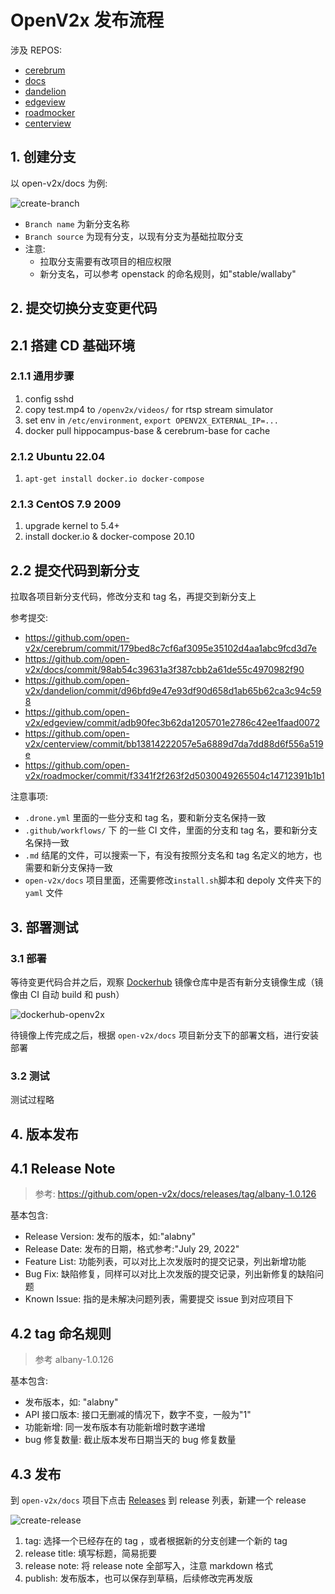 # OpenV2x 发布流程

涉及 REPOS:

- [cerebrum](https://github.com/open-v2x/cerebrum)
- [docs](https://github.com/open-v2x/docs)
- [dandelion](https://github.com/open-v2x/dandelion)
- [edgeview](https://github.com/open-v2x/edgeview)
- [roadmocker](https://github.com/open-v2x/roadmocker)
- [centerview](https://github.com/open-v2x/centerview)

## 1. 创建分支

以 open-v2x/docs 为例:

![create-branch](images/create-branch.png)

- `Branch name` 为新分支名称
- `Branch source` 为现有分支，以现有分支为基础拉取分支
- 注意:
  - 拉取分支需要有改项目的相应权限
  - 新分支名，可以参考 openstack 的命名规则，如"stable/wallaby"

## 2. 提交切换分支变更代码

## 2.1 搭建 CD 基础环境

### 2.1.1 通用步骤

1. config sshd
2. copy test.mp4 to `/openv2x/videos/` for rtsp stream simulator
3. set env in `/etc/environment`, `export OPENV2X_EXTERNAL_IP=...`
4. docker pull hippocampus-base & cerebrum-base for cache

### 2.1.2 Ubuntu 22.04

1. `apt-get install docker.io docker-compose`

### 2.1.3 CentOS 7.9 2009

1. upgrade kernel to 5.4+
2. install docker.io & docker-compose 20.10

## 2.2 提交代码到新分支

拉取各项目新分支代码，修改分支和 tag 名，再提交到新分支上

参考提交:

- https://github.com/open-v2x/cerebrum/commit/179bed8c7cf6af3095e35102d4aa1abc9fcd3d7e
- https://github.com/open-v2x/docs/commit/98ab54c39631a3f387cbb2a61de55c4970982f90
- https://github.com/open-v2x/dandelion/commit/d96bfd9e47e93df90d658d1ab65b62ca3c94c598
- https://github.com/open-v2x/edgeview/commit/adb90fec3b62da1205701e2786c42ee1faad0072
- https://github.com/open-v2x/centerview/commit/bb13814222057e5a6889d7da7dd88d6f556a519e
- https://github.com/open-v2x/roadmocker/commit/f3341f2f263f2d5030049265504c14712391b1b1

注意事项:

- `.drone.yml` 里面的一些分支和 tag 名，要和新分支名保持一致
- `.github/workflows/` 下 的一些 CI 文件，里面的分支和 tag 名，要和新分支名保持一致
- `.md` 结尾的文件，可以搜索一下，有没有按照分支名和 tag 名定义的地方，也需要和新分支保持一致
- `open-v2x/docs` 项目里面，还需要修改`install.sh`脚本和 depoly 文件夹下的 `yaml` 文件

## 3. 部署测试

### 3.1 部署

等待变更代码合并之后，观察 [Dockerhub](https://hub.docker.com/u/openv2x) 镜像仓库中是否有新分支镜像生成（镜像由 CI 自动 build 和 push）

![dockerhub-openv2x](images/dockerhub-openv2x.png)

待镜像上传完成之后，根据 `open-v2x/docs` 项目新分支下的部署文档，进行安装部署

### 3.2 测试

测试过程略

## 4. 版本发布

## 4.1 Release Note

> 参考: https://github.com/open-v2x/docs/releases/tag/albany-1.0.126

基本包含:

- Release Version: 发布的版本，如:"alabny"
- Release Date: 发布的日期，格式参考:"July 29, 2022"
- Feature List: 功能列表，可以对比上次发版时的提交记录，列出新增功能
- Bug Fix: 缺陷修复，同样可以对比上次发版的提交记录，列出新修复的缺陷问题
- Known Issue: 指的是未解决问题列表，需要提交 issue 到对应项目下

## 4.2 tag 命名规则

> 参考 albany-1.0.126

基本包含:

- 发布版本，如: "alabny"
- API 接口版本: 接口无删减的情况下，数字不变，一般为"1"
- 功能新增: 同一发布版本有功能新增时数字递增
- bug 修复数量: 截止版本发布日期当天的 bug 修复数量

## 4.3 发布

到 `open-v2x/docs` 项目下点击 [Releases](https://github.com/open-v2x/docs/releases) 到 release 列表，新建一个
release

![create-release](images/create-release.png)

1. tag: 选择一个已经存在的 tag ，或者根据新的分支创建一个新的 tag
2. release title: 填写标题，简易扼要
3. release note: 将 release note 全部写入，注意 markdown 格式
4. publish: 发布版本，也可以保存到草稿，后续修改完再发版

